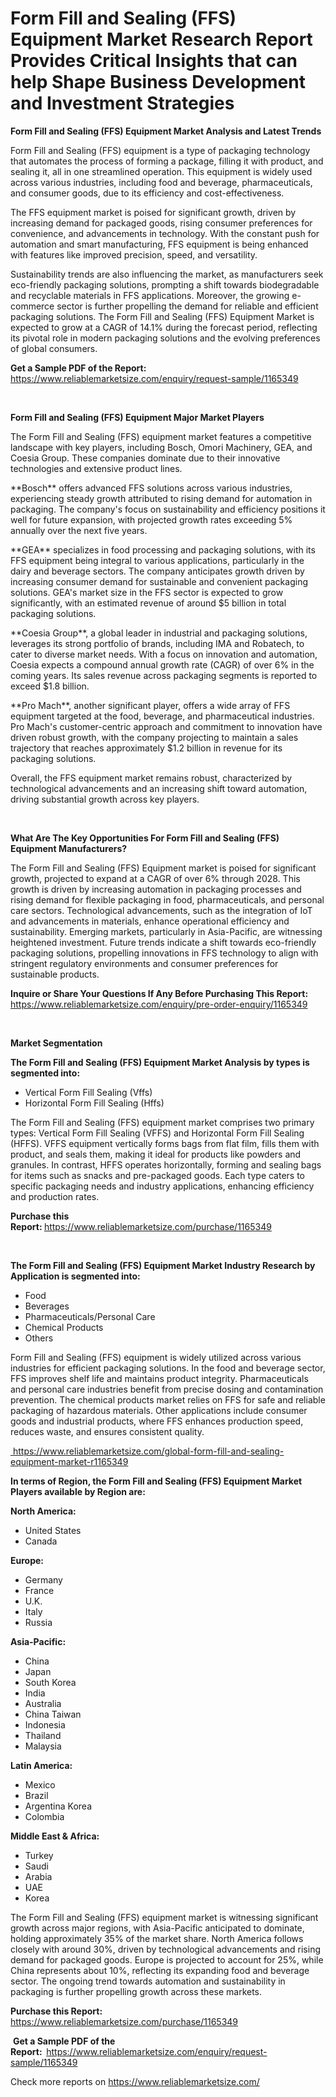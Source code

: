 <p><h1>Form Fill and Sealing (FFS) Equipment Market Research Report Provides Critical Insights that can help Shape Business Development and Investment Strategies</h1></p><p><strong>Form Fill and Sealing (FFS) Equipment Market Analysis and Latest Trends</strong></p>
<p><p>Form Fill and Sealing (FFS) equipment is a type of packaging technology that automates the process of forming a package, filling it with product, and sealing it, all in one streamlined operation. This equipment is widely used across various industries, including food and beverage, pharmaceuticals, and consumer goods, due to its efficiency and cost-effectiveness. </p><p>The FFS equipment market is poised for significant growth, driven by increasing demand for packaged goods, rising consumer preferences for convenience, and advancements in technology. With the constant push for automation and smart manufacturing, FFS equipment is being enhanced with features like improved precision, speed, and versatility. </p><p>Sustainability trends are also influencing the market, as manufacturers seek eco-friendly packaging solutions, prompting a shift towards biodegradable and recyclable materials in FFS applications. Moreover, the growing e-commerce sector is further propelling the demand for reliable and efficient packaging solutions. The Form Fill and Sealing (FFS) Equipment Market is expected to grow at a CAGR of 14.1% during the forecast period, reflecting its pivotal role in modern packaging solutions and the evolving preferences of global consumers.</p></p>
<p><strong>Get a Sample PDF of the Report:&nbsp;</strong> <a href="https://www.reliablemarketsize.com/enquiry/request-sample/1165349?utm_campaign=2757&utm_medium=2&utm_source=Github&utm_content=ia&utm_term=27022025&utm_id=form-fill-and-sealing-ffs-equipment">https://www.reliablemarketsize.com/enquiry/request-sample/1165349</a></p>
<p>&nbsp;</p>
<p><strong>Form Fill and Sealing (FFS) Equipment Major Market Players</strong></p>
<p><p>The Form Fill and Sealing (FFS) equipment market features a competitive landscape with key players, including Bosch, Omori Machinery, GEA, and Coesia Group. These companies dominate due to their innovative technologies and extensive product lines.</p><p>**Bosch** offers advanced FFS solutions across various industries, experiencing steady growth attributed to rising demand for automation in packaging. The company's focus on sustainability and efficiency positions it well for future expansion, with projected growth rates exceeding 5% annually over the next five years.</p><p>**GEA** specializes in food processing and packaging solutions, with its FFS equipment being integral to various applications, particularly in the dairy and beverage sectors. The company anticipates growth driven by increasing consumer demand for sustainable and convenient packaging solutions. GEA's market size in the FFS sector is expected to grow significantly, with an estimated revenue of around $5 billion in total packaging solutions.</p><p>**Coesia Group**, a global leader in industrial and packaging solutions, leverages its strong portfolio of brands, including IMA and Robatech, to cater to diverse market needs. With a focus on innovation and automation, Coesia expects a compound annual growth rate (CAGR) of over 6% in the coming years. Its sales revenue across packaging segments is reported to exceed $1.8 billion.</p><p>**Pro Mach**, another significant player, offers a wide array of FFS equipment targeted at the food, beverage, and pharmaceutical industries. Pro Mach's customer-centric approach and commitment to innovation have driven robust growth, with the company projecting to maintain a sales trajectory that reaches approximately $1.2 billion in revenue for its packaging solutions.</p><p>Overall, the FFS equipment market remains robust, characterized by technological advancements and an increasing shift toward automation, driving substantial growth across key players.</p></p>
<p>&nbsp;</p>
<p><strong>What Are The Key Opportunities For Form Fill and Sealing (FFS) Equipment Manufacturers?</strong></p>
<p><p>The Form Fill and Sealing (FFS) Equipment market is poised for significant growth, projected to expand at a CAGR of over 6% through 2028. This growth is driven by increasing automation in packaging processes and rising demand for flexible packaging in food, pharmaceuticals, and personal care sectors. Technological advancements, such as the integration of IoT and advancements in materials, enhance operational efficiency and sustainability. Emerging markets, particularly in Asia-Pacific, are witnessing heightened investment. Future trends indicate a shift towards eco-friendly packaging solutions, propelling innovations in FFS technology to align with stringent regulatory environments and consumer preferences for sustainable products.</p></p>
<p><strong>Inquire or Share Your Questions If Any Before Purchasing This Report:</strong> <a href="https://www.reliablemarketsize.com/enquiry/pre-order-enquiry/1165349?utm_campaign=2757&utm_medium=2&utm_source=Github&utm_content=ia&utm_term=27022025&utm_id=form-fill-and-sealing-ffs-equipment">https://www.reliablemarketsize.com/enquiry/pre-order-enquiry/1165349</a></p>
<p>&nbsp;</p>
<p><strong>Market Segmentation</strong></p>
<p><strong>The Form Fill and Sealing (FFS) Equipment Market Analysis by types is segmented into:</strong></p>
<p><ul><li>Vertical Form Fill Sealing (Vffs)</li><li>Horizontal Form Fill Sealing (Hffs)</li></ul></p>
<p><p>The Form Fill and Sealing (FFS) equipment market comprises two primary types: Vertical Form Fill Sealing (VFFS) and Horizontal Form Fill Sealing (HFFS). VFFS equipment vertically forms bags from flat film, fills them with product, and seals them, making it ideal for products like powders and granules. In contrast, HFFS operates horizontally, forming and sealing bags for items such as snacks and pre-packaged goods. Each type caters to specific packaging needs and industry applications, enhancing efficiency and production rates.</p></p>
<p><strong>Purchase this Report:&nbsp;</strong><a href="https://www.reliablemarketsize.com/purchase/1165349?utm_campaign=2757&utm_medium=2&utm_source=Github&utm_content=ia&utm_term=27022025&utm_id=form-fill-and-sealing-ffs-equipment">https://www.reliablemarketsize.com/purchase/1165349</a></p>
<p>&nbsp;</p>
<p><strong>The Form Fill and Sealing (FFS) Equipment Market Industry Research by Application is segmented into:</strong></p>
<p><ul><li>Food</li><li>Beverages</li><li>Pharmaceuticals/Personal Care</li><li>Chemical Products</li><li>Others</li></ul></p>
<p><p>Form Fill and Sealing (FFS) equipment is widely utilized across various industries for efficient packaging solutions. In the food and beverage sector, FFS improves shelf life and maintains product integrity. Pharmaceuticals and personal care industries benefit from precise dosing and contamination prevention. The chemical products market relies on FFS for safe and reliable packaging of hazardous materials. Other applications include consumer goods and industrial products, where FFS enhances production speed, reduces waste, and ensures consistent quality.</p></p>
<p><a href="https://www.reliablemarketsize.com/global-form-fill-and-sealing-equipment-market-r1165349?utm_campaign=2757&utm_medium=2&utm_source=Github&utm_content=ia&utm_term=27022025&utm_id=form-fill-and-sealing-ffs-equipment">&nbsp;https://www.reliablemarketsize.com/global-form-fill-and-sealing-equipment-market-r1165349</a></p>
<p><strong>In terms of Region, the Form Fill and Sealing (FFS) Equipment Market Players available by Region are:</strong></p>
<p>
    <p> <strong> North America: </strong>
        <ul>
            <li>United States</li>
            <li>Canada</li>
        </ul>
        </p> 
    <p> <strong> Europe: </strong>
        <ul>
            <li>Germany</li>
            <li>France</li>
            <li>U.K.</li>
            <li>Italy</li>
            <li>Russia</li>
        </ul>
        </p> 
    <p> <strong> Asia-Pacific: </strong>
        <ul>
            <li>China</li>
            <li>Japan</li>
            <li>South Korea</li>
            <li>India</li>
            <li>Australia</li>
            <li>China Taiwan</li>
            <li>Indonesia</li>
            <li>Thailand</li>
            <li>Malaysia</li>
        </ul>
        </p> 
    <p> <strong> Latin America: </strong>
        <ul>
            <li>Mexico</li>
            <li>Brazil</li>
            <li>Argentina Korea</li>
            <li>Colombia</li>
        </ul>
        </p> 
    <p> <strong> Middle East & Africa: </strong>
        <ul>
            <li>Turkey</li>
            <li>Saudi</li>
            <li>Arabia</li>
            <li>UAE</li>
            <li>Korea</li>
        </ul>
    </p>
    </p>
<p><p>The Form Fill and Sealing (FFS) equipment market is witnessing significant growth across major regions, with Asia-Pacific anticipated to dominate, holding approximately 35% of the market share. North America follows closely with around 30%, driven by technological advancements and rising demand for packaged goods. Europe is projected to account for 25%, while China represents about 10%, reflecting its expanding food and beverage sector. The ongoing trend towards automation and sustainability in packaging is further propelling growth across these markets.</p></p>
<p><strong>Purchase this Report: </strong><a href="https://www.reliablemarketsize.com/purchase/1165349?utm_campaign=2757&utm_medium=2&utm_source=Github&utm_content=ia&utm_term=27022025&utm_id=form-fill-and-sealing-ffs-equipment">https://www.reliablemarketsize.com/purchase/1165349</a></p>
<p>&nbsp;<strong>Get a Sample PDF of the Report:&nbsp;&nbsp;</strong><a href="https://www.reliablemarketsize.com/enquiry/request-sample/1165349?utm_campaign=2757&utm_medium=2&utm_source=Github&utm_content=ia&utm_term=27022025&utm_id=form-fill-and-sealing-ffs-equipment">https://www.reliablemarketsize.com/enquiry/request-sample/1165349</a></p>
<p><strong></strong></p>
<p>Check more reports on <a href="https://www.reliablemarketsize.com/?utm_campaign=2757&utm_medium=2&utm_source=Github&utm_content=ia&utm_term=27022025&utm_id=form-fill-and-sealing-ffs-equipment">https://www.reliablemarketsize.com/</a></p>
